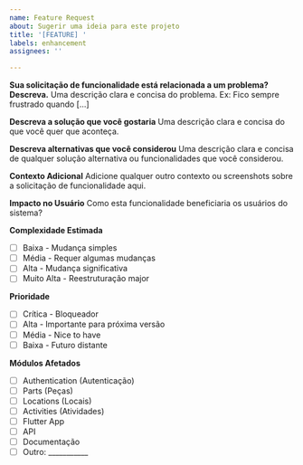 ```yaml
---
name: Feature Request
about: Sugerir uma ideia para este projeto
title: '[FEATURE] '
labels: enhancement
assignees: ''

---
```


**Sua solicitação de funcionalidade está relacionada a um problema? Descreva.**
Uma descrição clara e concisa do problema. Ex: Fico sempre frustrado quando [...]

**Descreva a solução que você gostaria**
Uma descrição clara e concisa do que você quer que aconteça.

**Descreva alternativas que você considerou**
Uma descrição clara e concisa de qualquer solução alternativa ou funcionalidades que você considerou.

**Contexto Adicional**
Adicione qualquer outro contexto ou screenshots sobre a solicitação de funcionalidade aqui.

**Impacto no Usuário**
Como esta funcionalidade beneficiaria os usuários do sistema?

**Complexidade Estimada**
- [ ] Baixa - Mudança simples
- [ ] Média - Requer algumas mudanças
- [ ] Alta - Mudança significativa
- [ ] Muito Alta - Reestruturação major

**Prioridade**
- [ ] Crítica - Bloqueador
- [ ] Alta - Importante para próxima versão
- [ ] Média - Nice to have
- [ ] Baixa - Futuro distante

**Módulos Afetados**
- [ ] Authentication (Autenticação)
- [ ] Parts (Peças)
- [ ] Locations (Locais)
- [ ] Activities (Atividades)
- [ ] Flutter App
- [ ] API
- [ ] Documentação
- [ ] Outro: ___________
